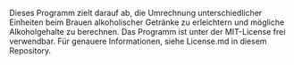 Dieses Programm zielt darauf ab, die Umrechnung unterschiedlicher Einheiten beim Brauen alkoholischer Getränke zu erleichtern und mögliche Alkoholgehalte zu berechnen.
Das Programm ist unter der MIT-License frei verwendbar. Für genauere Informationen, siehe License.md in diesem Repository.
